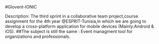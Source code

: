 #Glovent-IONIC

Description:
The third sprint in a collaborative team project,course assignment for the 4th year @ESPRIT-Tunisia,in which we are going to develop a cross-platform application for mobile devices (Mainly:Android & iOS).
##The subject is still the same : Event managment tool for organizations and professionals.
